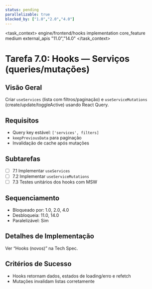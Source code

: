 ```yaml
---
status: pending
parallelizable: true
blocked_by: ["1.0","2.0","4.0"]
---
```


<task_context>
<domain>engine/frontend/hooks</domain>
<type>implementation</type>
<scope>core_feature</scope>
<complexity>medium</complexity>
<dependencies>external_apis</dependencies>
<unblocks>"11.0","14.0"</unblocks>
</task_context>

# Tarefa 7.0: Hooks — Serviços (queries/mutações)

## Visão Geral
Criar `useServices` (lista com filtros/paginação) e `useServiceMutations` (create/update/toggleActive) usando React Query.

## Requisitos
- Query key estável: `['services', filters]`
- `keepPreviousData` para paginação
- Invalidação de cache após mutações

## Subtarefas
- [ ] 7.1 Implementar `useServices`
- [ ] 7.2 Implementar `useServiceMutations`
- [ ] 7.3 Testes unitários dos hooks com MSW

## Sequenciamento
- Bloqueado por: 1.0, 2.0, 4.0
- Desbloqueia: 11.0, 14.0
- Paralelizável: Sim

## Detalhes de Implementação
Ver “Hooks (novos)” na Tech Spec.

## Critérios de Sucesso
- Hooks retornam dados, estados de loading/erro e refetch
- Mutações invalidam listas corretamente
